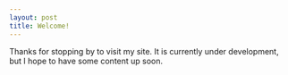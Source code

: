 ```yaml
---
layout: post
title: Welcome!
---
```



Thanks for stopping by to visit my site. It is currently under development, but I hope to have some content up soon. 

